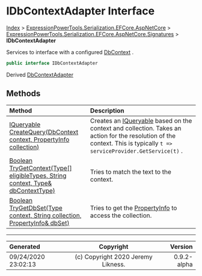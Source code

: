 ﻿# IDbContextAdapter Interface

[Index](../index.md) > [ExpressionPowerTools.Serialization.EFCore.AspNetCore](ExpressionPowerTools.Serialization.EFCore.AspNetCore.a.md) > [ExpressionPowerTools.Serialization.EFCore.AspNetCore.Signatures](ExpressionPowerTools.Serialization.EFCore.AspNetCore.Signatures.n.md) > **IDbContextAdapter**

Services to interface with a configured [DbContext](https://docs.microsoft.com/dotnet/api/microsoft.entityframeworkcore.dbcontext) .

```csharp
public interface IDbContextAdapter
```

Derived  [DbContextAdapter](ExpressionPowerTools.Serialization.EFCore.AspNetCore.Middleware.DbContextAdapter.cs.md) 

## Methods

| Method | Description |
| :-- | :-- |
| [IQueryable CreateQuery(DbContext context, PropertyInfo collection)](ExpressionPowerTools.Serialization.EFCore.AspNetCore.Signatures.IDbContextAdapter.CreateQuery.m.md) | Creates an [IQueryable](https://docs.microsoft.com/dotnet/api/system.linq.iqueryable) based on the context and collection. Takes an action for the            resolution of the context. This is typically `t => serviceProvider.GetService(t)` . |
| [Boolean TryGetContext(Type[] eligibleTypes, String context, Type& dbContextType)](ExpressionPowerTools.Serialization.EFCore.AspNetCore.Signatures.IDbContextAdapter.TryGetContext.m.md) | Tries to match the text to the context. |
| [Boolean TryGetDbSet(Type context, String collection, PropertyInfo& dbSet)](ExpressionPowerTools.Serialization.EFCore.AspNetCore.Signatures.IDbContextAdapter.TryGetDbSet.m.md) | Tries to get the [PropertyInfo](https://docs.microsoft.com/dotnet/api/system.reflection.propertyinfo) to access the collection. |

---

| Generated | Copyright | Version |
| :-- | :-: | --: |
| 09/24/2020 23:02:13 | (c) Copyright 2020 Jeremy Likness. | 0.9.2-alpha |
